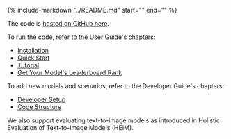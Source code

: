 {%
   include-markdown "../README.md"
   start="<!--intro-start-->"
   end="<!--intro-end-->"
%}

The code is [hosted on GitHub here](https://github.com/stanford-crfm/helm/).

To run the code, refer to the User Guide's chapters:

- [Installation](installation.md)
- [Quick Start](quick_start.md)
- [Tutorial](tutorial.md)
- [Get Your Model's Leaderboard Rank](get_helm_rank.md)

To add new models and scenarios, refer to the Developer Guide's chapters:

- [Developer Setup](developer_setup.md)
- [Code Structure](code.md)


We also support evaluating text-to-image models as introduced in Holistic Evaluation of Text-to-Image Models (HEIM).
